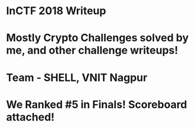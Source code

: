 # InCTF 2018 Writeup
# Mostly Crypto Challenges solved by me, and other challenge writeups!
# Team - SHELL, VNIT Nagpur

# We Ranked #5 in Finals! Scoreboard attached!

